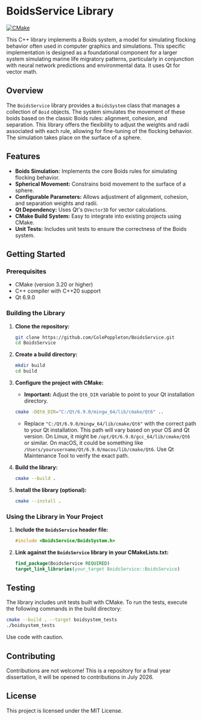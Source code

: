 # BoidsService Library

[![CMake](https://github.com/ColePoppleton/BoidsService/actions/workflows/cmake.yml/badge.svg)](https://github.com/ColePoppleton/BoidsService/actions/workflows/cmake.yml)

This C++ library implements a Boids system, a model for simulating flocking behavior often used in computer graphics and simulations. This specific implementation is designed as a foundational component for a larger system simulating marine life migratory patterns, particularly in conjunction with neural network predictions and environmental data.  It uses Qt for vector math.

## Overview

The `BoidsService` library provides a `BoidsSystem` class that manages a collection of `Boid` objects. The system simulates the movement of these boids based on the classic Boids rules: alignment, cohesion, and separation. This library offers the flexibility to adjust the weights and radii associated with each rule, allowing for fine-tuning of the flocking behavior. The simulation takes place on the surface of a sphere.

## Features

*   **Boids Simulation:** Implements the core Boids rules for simulating flocking behavior.
*   **Spherical Movement:** Constrains boid movement to the surface of a sphere.
*   **Configurable Parameters:** Allows adjustment of alignment, cohesion, and separation weights and radii.
*   **Qt Dependency:** Uses Qt's `QVector3D` for vector calculations.
*   **CMake Build System:** Easy to integrate into existing projects using CMake.
*   **Unit Tests:** Includes unit tests to ensure the correctness of the Boids system.

## Getting Started

### Prerequisites

*   CMake (version 3.20 or higher)
*   C++ compiler with C++20 support
*   Qt 6.9.0

### Building the Library

1.  **Clone the repository:**

    ```bash
    git clone https://github.com/ColePoppleton/BoidsService.git
    cd BoidsService
    ```

2.  **Create a build directory:**

    ```bash
    mkdir build
    cd build
    ```

3.  **Configure the project with CMake:**

    *   **Important:** Adjust the `Qt6_DIR` variable to point to your Qt installation directory.

    ```bash
    cmake -DQt6_DIR="C:/Qt/6.9.0/mingw_64/lib/cmake/Qt6" ..
    ```

    *   Replace `"C:/Qt/6.9.0/mingw_64/lib/cmake/Qt6"` with the correct path to your Qt installation. This path will vary based on your OS and Qt version. On Linux, it might be `/opt/Qt/6.9.0/gcc_64/lib/cmake/Qt6` or similar. On macOS, it could be something like `/Users/yourusername/Qt/6.9.0/macos/lib/cmake/Qt6`.  Use Qt Maintenance Tool to verify the exact path.

4.  **Build the library:**

    ```bash
    cmake --build .
    ```

5.  **Install the library (optional):**

    ```bash
    cmake --install .
    ```

### Using the Library in Your Project

1.  **Include the `BoidsService` header file:**

    ```c++
    #include <BoidsService/BoidsSystem.h>
    ```

2.  **Link against the `BoidsService` library in your CMakeLists.txt:**

    ```cmake
    find_package(BoidsService REQUIRED)
    target_link_libraries(your_target BoidsService::BoidsService)
    ```

## Testing
The library includes unit tests built with CMake. To run the tests, execute the following commands in the build directory:

```bash
cmake --build . --target boidsystem_tests
./boidsystem_tests
```
Use code with caution.

## Contributing
Contributions are not welcome! This is a repository for a final year dissertation, it will be opened to contributions in July 2026.

## License
This project is licensed under the MIT License.
